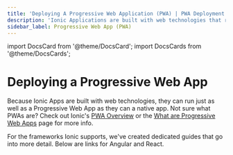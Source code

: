 ```yaml
---
title: 'Deploying A Progressive Web Application (PWA) | PWA Deployment'
description: 'Ionic Applications are built with web technologies that run just as well as a Progressive Web App as they do a native app. Learn how to deploy a PWA with Ionic.'
sidebar_label: Progressive Web App (PWA)
---
```


import DocsCard from '@theme/DocsCard';
import DocsCards from '@theme/DocsCards';

# Deploying a Progressive Web App

Because Ionic Apps are built with web technologies, they can run just as well as a Progressive Web App as they can a native app. Not sure what PWAs are? Check out Ionic's <a href="https://ionicframework.com/pwa" target="_blank">PWA Overview</a> or the [What are Progressive Web Apps](../core-concepts/what-are-progressive-web-apps.md) page for more info.

For the frameworks Ionic supports, we've created dedicated guides that go into more detail. Below are links for Angular and React.

<DocsCards>
  <DocsCard header="Angular" href="../angular/pwa" img={require('./_assets/img/angular.svg').default}></DocsCard>
  <DocsCard header="React" href="../react/pwa" img={require('./_assets/img/react.svg').default}></DocsCard>
</DocsCards>

